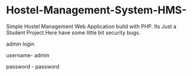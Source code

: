 
# Hostel-Management-System-HMS-
Simple Hostel Management Web Application build with PHP.
Its Just a Student Project.Here have some little bit security bugs.

admin login

username- admin

password - password



